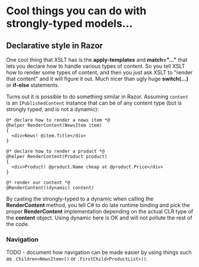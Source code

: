 # Cool things you can do with strongly-typed models...

## Declarative style in Razor

One cool thing that XSLT has is the **apply-templates** and **match="..."** that lets you declare how to handle various types of content. So you tell XSLT how to render some types of content, and then you just ask XSLT to "render that content" and it will figure it out. Much nicer than ugly huge **switch(...)** or **if-else** statements.

Turns out it is possible to do something similar in Razor. Assuming `content` is an `IPublishedContent` instance that can be of any content type (but is strongly typed, and is not a dynamic):


    @* declare how to render a news item *@
    @helper RenderContent(NewsItem item)
    {
      <div>News! @item.Title</div>
    }

    @* declare how to render a product *@
    @helper RenderContent(Product product)
    {
      <div>Product! @product.Name cheap at @product.Price</div>
    }

    @* render our content *@
    @RenderContent((dynamic) content)

By casting the strongly-typed to a dynamic when calling the **RenderContent** method, you tell C# to do late runtime binding and pick the proper **RenderContent** implementation depending on the actual CLR type of the **content** object. Using dynamic here is OK and will not pollute the rest of the code.

### Navigation

TODO - document how navigation can be made easier by using things such as `.Children<NewsItem>()` or `.FirstChild<ProductList>()`.